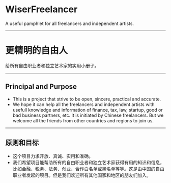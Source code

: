 # WiserFreelancer
A useful pamphlet for all freelancers and independent artists.
***
# 更精明的自由人
给所有自由职业者和独立艺术家的实用小册子。
***
## Principal and Purpose
* This is a project that strive to be open, sincere, practical and accurate. 
* We hope it can help all the freelancers and independent artists with usefull knowledge and information of finance, tax, law, startup, good or bad business partners, etc. It is initiated by Chinese freelancers. But we welcome all the friends from other countries and regions to join us.
***
## 原则和目标
* 这个项目力求开放、真诚、实用和准确。
* 我们希望项目能帮助所有的自由职业者和独立艺术家获得有用的知识和信息，比如金融、税务、法务、创业、合作白名单或黑名单等等。这是由中国的自由职业者发起的项目。但是我们欢迎所有其他国家和地区的朋友们加入。

